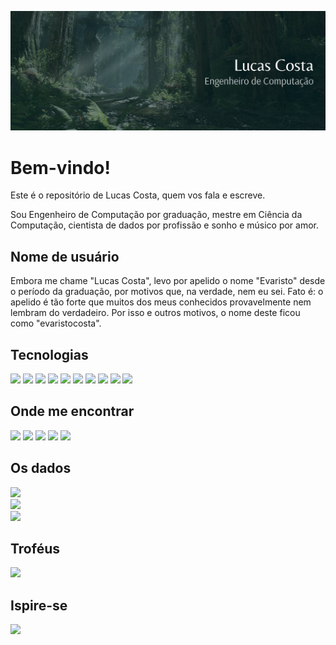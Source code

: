 ![Header](assinatura.png "Header")


# Bem-vindo!

Este é o repositório de Lucas Costa, quem vos fala e escreve.

Sou Engenheiro de Computação por graduação, mestre em Ciência da Computação, cientista de dados por profissão e sonho e músico por amor.

## Nome de usuário

Embora me chame "Lucas Costa", levo por apelido o nome "Evaristo" desde o período da graduação, por motivos que, na verdade, nem eu sei. Fato é: o apelido é tão forte que muitos dos meus conhecidos provavelmente nem lembram do verdadeiro. Por isso e outros motivos, o nome deste ficou como "evaristocosta".

## Tecnologias

![](https://img.shields.io/badge/OS-Debian-informational?style=flat&logo=debian&logoColor=white&color=082C32)
![](https://img.shields.io/badge/Editor-VSCode-informational?style=flat&logo=visual-studio-code&logoColor=white&color=082C32)
![](https://img.shields.io/badge/Code-JavaScript-informational?style=flat&logo=javascript&logoColor=white&color=082C32)
![](https://img.shields.io/badge/Code-Flutter-informational?style=flat&logo=flutter&logoColor=white&color=082C32)
![](https://img.shields.io/badge/Code-Python-informational?style=flat&logo=python&logoColor=white&color=082C32)
![](https://img.shields.io/badge/Shell-Bash-informational?style=flat&logo=gnu-bash&logoColor=white&color=082C32)
![](https://img.shields.io/badge/Tools-MongoDB-informational?style=flat&logo=mongodb&logoColor=white&color=082C32)
![](https://img.shields.io/badge/Tools-MySQL-informational?style=flat&logo=mysql&logoColor=white&color=082C32)
![](https://img.shields.io/badge/Cloud-Digital_Ocean-informational?style=flat&logo=digitalocean&logoColor=white&color=082C32)
![](https://img.shields.io/badge/Cloud-AWS-informational?style=flat&logo=amazon-aws&logoColor=white&color=082C32)


## Onde me encontrar

<div>
  <a href="https://www.facebook.com/lucascosta74" target="_blank"><img src="https://img.shields.io/badge/-Facebook-4267B2?style=for-the-badge&logo=facebook&logoColor=white" target="_blank"></a>
  <a href="https://www.instagram.com/lucas.costa74/" target="_blank"><img src="https://img.shields.io/badge/-Instagram-E1306C?style=for-the-badge&logo=instagram&logoColor=white" target="_blank"></a>
  <a href = "mailto:lucascosta74@gmail.com"><img src="https://img.shields.io/badge/Gmail-DB4437?style=for-the-badge&logo=gmail&logoColor=white" target="_blank"></a>
  <a href="https://www.linkedin.com/in/lucas-costa-6ab844117/" target="_blank"><img src="https://img.shields.io/badge/-LinkedIn-0e76a8?style=for-the-badge&logo=linkedin&logoColor=white" target="_blank"></a>
  <a href="https://twitter.com/luccosta74" target="_blank"><img src="https://img.shields.io/badge/-Twitter-1DA1F2?style=for-the-badge&logo=twitter&logoColor=white" target="_blank"></a>
</div>


## Os dados

![](https://github-readme-stats.vercel.app/api?username=evaristocosta&theme=dark&hide_border=true&include_all_commits=true&count_private=true)<br/>
![](https://github-readme-streak-stats.herokuapp.com/?user=evaristocosta&theme=dark&hide_border=true)<br/>
![](https://github-readme-stats.vercel.app/api/top-langs/?username=evaristocosta&theme=dark&hide_border=true&include_all_commits=true&count_private=true&layout=compact)

## Troféus

![](https://github-profile-trophy.vercel.app/?username=evaristocosta&theme=onedark&no-frame=true&no-bg=false&margin-w=4)

## Ispire-se

![](https://quotes-github-readme.vercel.app/api?type=horizontal&theme=dark)

